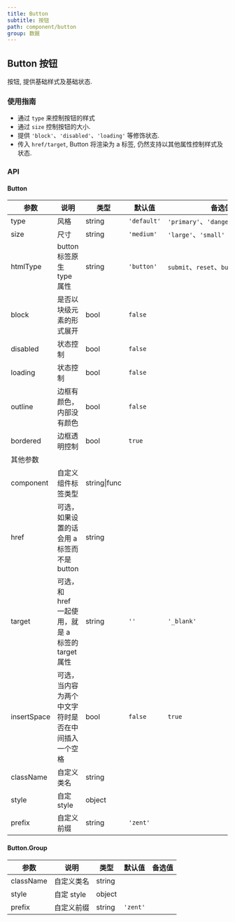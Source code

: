```yaml
---
title: Button
subtitle: 按钮
path: component/button
group: 数据
---
```


## Button 按钮

按钮, 提供基础样式及基础状态.

### 使用指南

- 通过 `type` 来控制按钮的样式
- 通过 `size` 控制按钮的大小.
- 提供 `'block'`、`'disabled'`、`'loading'` 等修饰状态.
- 传入 `href/target`, Button 将渲染为 a 标签, 仍然支持以其他属性控制样式及状态.

### API

#### Button

| 参数        | 说明                                               | 类型         | 默认值      | 备选值                               |
| ----------- | -------------------------------------------------- | ------------ | ----------- | ------------------------------------ |
| type        | 风格                                               | string       | `'default'` | `'primary'`、`'danger'`、`'success'` |
| size        | 尺寸                                               | string       | `'medium'`  | `'large'`、`'small'`                 |
| htmlType    | button 标签原生 type 属性                          | string       | `'button'`  | `submit`、`reset`、`button`          |
| block       | 是否以块级元素的形式展开                           | bool         | `false`     |                                      |
| disabled    | 状态控制                                           | bool         | `false`     |                                      |
| loading     | 状态控制                                           | bool         | `false`     |                                      |
| outline     | 边框有颜色，内部没有颜色                           | bool         | `false`     |                                      |
| bordered    | 边框透明控制                                       | bool         | `true`      |                                      |
| 其他参数    |                                                    |              |             |                                      |
| component   | 自定义组件标签类型                                 | string\|func |             |                                      |
| href        | 可选，如果设置的话会用 a 标签而不是 button         | string       |             |                                      |
| target      | 可选，和 href 一起使用，就是 a 标签的 target 属性  | string       | `''`        | `'_blank'`                           |
| insertSpace | 可选，当内容为两个中文字符时是否在中间插入一个空格 | bool         | `false`     | `true`                               |
| className   | 自定义类名                                         | string       |             |                                      |
| style       | 自定 style                                         | object       |             |                                      |
| prefix      | 自定义前缀                                         | string       | `'zent'`    |                                      |

#### Button.Group

| 参数      | 说明       | 类型   | 默认值   | 备选值 |
| --------- | ---------- | ------ | -------- | ------ |
| className | 自定义类名 | string |          |        |
| style     | 自定 style | object |          |        |
| prefix    | 自定义前缀 | string | `'zent'` |

